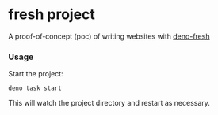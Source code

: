 # fresh project

A proof-of-concept (poc) of writing websites with [deno-fresh](https://github.com/lucacasonato/fresh)

### Usage

Start the project:

```
deno task start
```

This will watch the project directory and restart as necessary.
